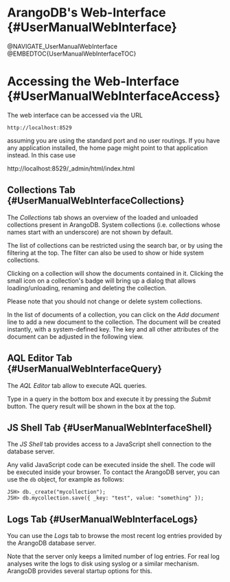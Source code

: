 ArangoDB's Web-Interface {#UserManualWebInterface}
==================================================

@NAVIGATE_UserManualWebInterface
@EMBEDTOC{UserManualWebInterfaceTOC}

Accessing the Web-Interface {#UserManualWebInterfaceAccess}
===========================================================

The web interface can be accessed via the URL

    http://localhost:8529

assuming you are using the standard port and no user routings. If you
have any application installed, the home page might point to that
application instead. In this case use

  http://localhost:8529/_admin/html/index.html

Collections Tab {#UserManualWebInterfaceCollections}
----------------------------------------------------

The *Collections* tab shows an overview of the loaded and unloaded
collections present in ArangoDB. System collections (i.e. collections
whose names start with an underscore) are not shown by default.

The list of collections can be restricted using the search bar, or by
using the filtering at the top. The filter can also be used to show or
hide system collections.

Clicking on a collection will show the documents contained in it. 
Clicking the small icon on a collection's badge will bring up a dialog
that allows loading/unloading, renaming and deleting the collection.

Please note that you should not change or delete system collections.

In the list of documents of a collection, you can click on the *Add document*
line to add a new document to the collection. The document will be created
instantly, with a system-defined key. The key and all other attributes of the
document can be adjusted in the following view.


AQL Editor Tab {#UserManualWebInterfaceQuery}
---------------------------------------------

The *AQL Editor* tab allow to execute AQL queries.

Type in a query in the bottom box and execute it by pressing the *Submit* button.
The query result will be shown in the box at the top.


JS Shell Tab {#UserManualWebInterfaceShell}
-------------------------------------------

The *JS Shell* tab provides access to a JavaScript shell connection to the
database server.

Any valid JavaScript code can be executed inside the shell. The code will be
executed inside your browser. To contact the ArangoDB server, you can use the
`db` object, for example as follows:

    JSH> db._create("mycollection");
    JSH> db.mycollection.save({ _key: "test", value: "something" });


Logs Tab {#UserManualWebInterfaceLogs}
--------------------------------------

You can use the *Logs* tab to browse the most recent log entries provided by the
ArangoDB database server.

Note that the server only keeps a limited number of log entries. For
real log analyses write the logs to disk using syslog or a similar
mechanism. ArangoDB provides several startup options for this.
